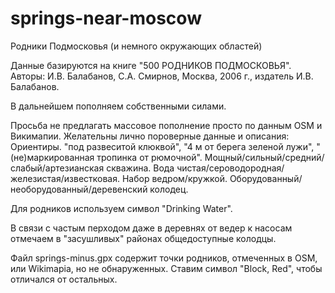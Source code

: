 # springs-near-moscow
Родники Подмосковья (и немного окружающих областей)

Данные базируются на книге "500 РОДНИКОВ ПОДМОСКОВЬЯ". Авторы: И.В. Балабанов, С.А. Смирнов, Москва, 2006 г., издатель И.В. Балабанов.

В дальнейшем пополняем собственными силами.

Просьба не предлагать массовое пополнение просто по данным OSM и Викимапии. Желательны лично пороверные данные и описания:
Ориентиры. "под развеситой клюквой", "4 м от берега зеленой лужи", "(не)маркированная тропинка от рюмочной". 
Мощный/сильный/средний/слабый/артезианская скважина.
Вода чистая/сероводородная/железистая/известковая.
Набор ведром/кружкой.
Оборудованный/необорудованный/деревенский колодец.

Для родников используем символ "Drinking Water".

В связи с частым перходом даже в деревнях от ведер к насосам отмечаем в "засушливых" районах общедоступные колодцы.


Файл springs-minus.gpx содержит точки родников, отмеченных в OSM, или Wikimapia, но не обнаруженных. Ставим символ "Block, Red", чтобы отличался от остальных.






